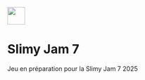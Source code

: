 [<img height="40px" src="https://static.itch.io/images/badge.svg">](https://itch.io/jam/slimy-jam-7)

# Slimy Jam 7

Jeu en préparation pour la Slimy Jam 7 2025 
